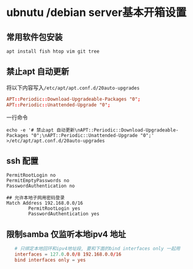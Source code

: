# ubnutu /debian server基本开箱设置



## 常用软件包安装

```shell
apt install fish htop vim git tree 
```

## 禁止apt 自动更新

将以下内容写入`/etc/apt/apt.conf.d/20auto-upgrades`

```conf
APT::Periodic::Download-Upgradeable-Packages "0";
APT::Periodic::Unattended-Upgrade "0";
```

一行命令
```
echo -e '# 禁止apt 自动更新\nAPT::Periodic::Download-Upgradeable-Packages "0";\nAPT::Periodic::Unattended-Upgrade "0";' >/etc/apt/apt.conf.d/20auto-upgrades
```

## ssh 配置

```ssh_config
PermitRootLogin no
PermitEmptyPasswords no
PasswordAuthentication no

## 允许本地子网用密码登录
Match Address 192.168.0.0/16
        PermitRootLogin yes
        PasswordAuthentication yes

```


## 限制samba 仅监听本地ipv4 地址


```smb.conf
   # 只绑定本地回环和ipv4地址段, 要和下面的bind interfaces only 一起用
   interfaces = 127.0.0.0/8 192.168.0.0/16
   bind interfaces only = yes

```

